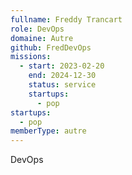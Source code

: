 ```yaml
---
fullname: Freddy Trancart
role: DevOps
domaine: Autre
github: FredDevOps
missions:
  - start: 2023-02-20
    end: 2024-12-30
    status: service
    startups:
      - pop
startups:
  - pop
memberType: autre
---
```

DevOps